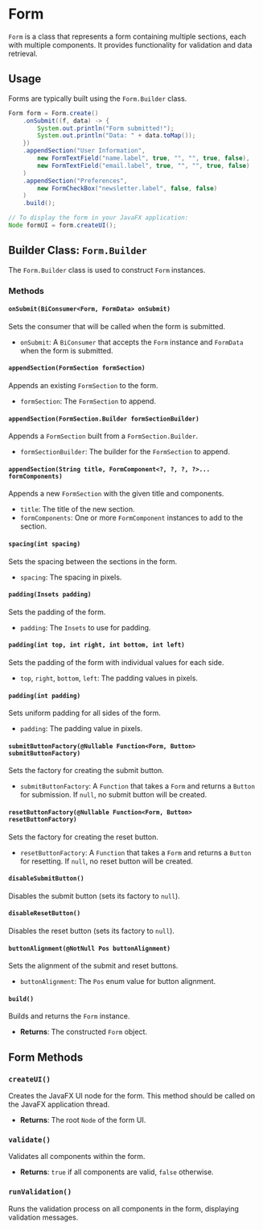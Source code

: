 # Form

`Form` is a class that represents a form containing multiple sections, each with multiple components. It provides functionality for validation and data retrieval.

## Usage

Forms are typically built using the `Form.Builder` class.

```java
Form form = Form.create()
    .onSubmit((f, data) -> {
        System.out.println("Form submitted!");
        System.out.println("Data: " + data.toMap());
    })
    .appendSection("User Information",
        new FormTextField("name.label", true, "", "", true, false),
        new FormTextField("email.label", true, "", "", true, false)
    )
    .appendSection("Preferences",
        new FormCheckBox("newsletter.label", false, false)
    )
    .build();

// To display the form in your JavaFX application:
Node formUI = form.createUI();
```

## Builder Class: `Form.Builder`

The `Form.Builder` class is used to construct `Form` instances.

### Methods

#### `onSubmit(BiConsumer<Form, FormData> onSubmit)`

Sets the consumer that will be called when the form is submitted.

- `onSubmit`: A `BiConsumer` that accepts the `Form` instance and `FormData` when the form is submitted.

#### `appendSection(FormSection formSection)`

Appends an existing `FormSection` to the form.

- `formSection`: The `FormSection` to append.

#### `appendSection(FormSection.Builder formSectionBuilder)`

Appends a `FormSection` built from a `FormSection.Builder`.

- `formSectionBuilder`: The builder for the `FormSection` to append.

#### `appendSection(String title, FormComponent<?, ?, ?, ?>... formComponents)`

Appends a new `FormSection` with the given title and components.

- `title`: The title of the new section.
- `formComponents`: One or more `FormComponent` instances to add to the section.

#### `spacing(int spacing)`

Sets the spacing between the sections in the form.

- `spacing`: The spacing in pixels.

#### `padding(Insets padding)`

Sets the padding of the form.

- `padding`: The `Insets` to use for padding.

#### `padding(int top, int right, int bottom, int left)`

Sets the padding of the form with individual values for each side.

- `top`, `right`, `bottom`, `left`: The padding values in pixels.

#### `padding(int padding)`

Sets uniform padding for all sides of the form.

- `padding`: The padding value in pixels.

#### `submitButtonFactory(@Nullable Function<Form, Button> submitButtonFactory)`

Sets the factory for creating the submit button.

- `submitButtonFactory`: A `Function` that takes a `Form` and returns a `Button` for submission. If `null`, no submit button will be created.

#### `resetButtonFactory(@Nullable Function<Form, Button> resetButtonFactory)`

Sets the factory for creating the reset button.

- `resetButtonFactory`: A `Function` that takes a `Form` and returns a `Button` for resetting. If `null`, no reset button will be created.

#### `disableSubmitButton()`

Disables the submit button (sets its factory to `null`).

#### `disableResetButton()`

Disables the reset button (sets its factory to `null`).

#### `buttonAlignment(@NotNull Pos buttonAlignment)`

Sets the alignment of the submit and reset buttons.

- `buttonAlignment`: The `Pos` enum value for button alignment.

#### `build()`

Builds and returns the `Form` instance.

- **Returns**: The constructed `Form` object.

## Form Methods

### `createUI()`

Creates the JavaFX UI node for the form. This method should be called on the JavaFX application thread.

- **Returns**: The root `Node` of the form UI.

### `validate()`

Validates all components within the form.

- **Returns**: `true` if all components are valid, `false` otherwise.

### `runValidation()`

Runs the validation process on all components in the form, displaying validation messages.
